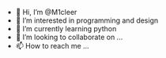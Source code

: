 - 👋 Hi, I’m @M1cleer
- 👀 I’m interested in programming and design
- 🌱 I’m currently learning python
- 💞️ I’m looking to collaborate on ...
- 📫 How to reach me ...

<!---
M1cleer/M1cleer is a ✨ special ✨ repository because its `README.md` (this file) appears on your GitHub profile.
You can click the Preview link to take a look at your changes.
--->

